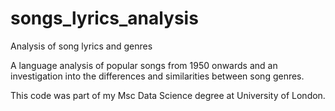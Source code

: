 # songs_lyrics_analysis
 Analysis of song lyrics and genres

 A language analysis of popular songs from 1950 onwards and an investigation into the differences and similarities between song genres.

 This code was part of my Msc Data Science degree at University of London.

